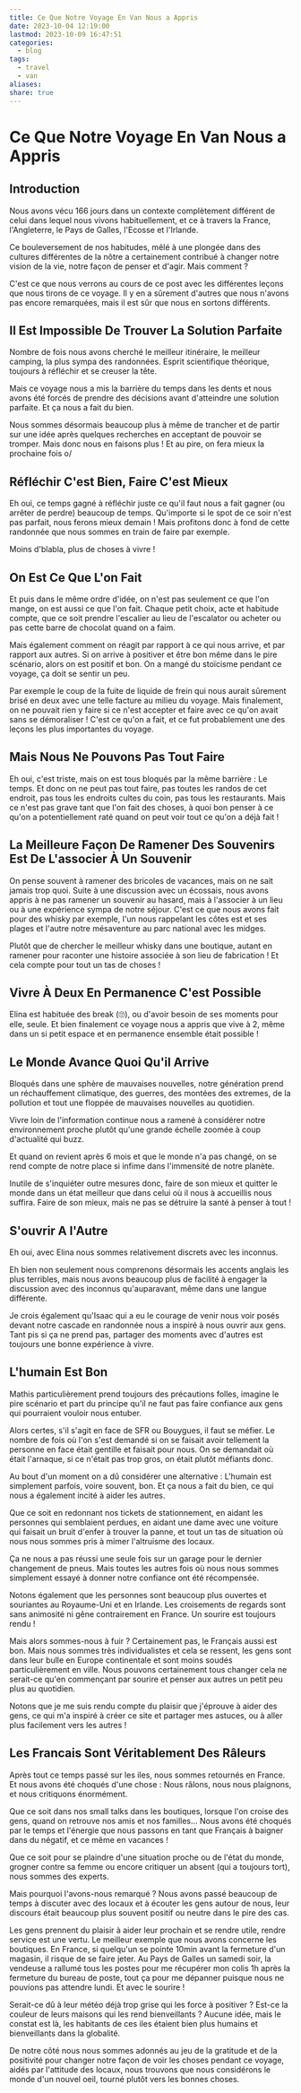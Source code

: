 ```yaml
---
title: Ce Que Notre Voyage En Van Nous a Appris
date: 2023-10-04 12:19:00
lastmod: 2023-10-09 16:47:51
categories:
  - blog
tags:
  - travel
  - van
aliases: 
share: true
---
```


# Ce Que Notre Voyage En Van Nous a Appris

## Introduction

Nous avons vécu 166 jours dans un contexte complètement différent de celui dans lequel nous vivons habituellement, et ce à travers la France, l'Angleterre, le Pays de Galles, l'Ecosse et l'Irlande.

Ce bouleversement de nos habitudes, mêlé à une plongée dans des cultures différentes de la nôtre a certainement contribué à changer notre vision de la vie, notre façon de penser et d'agir. Mais comment ?

C'est ce que nous verrons au cours de ce post avec les différentes leçons que nous tirons de ce voyage. Il y en a sûrement d'autres que nous n'avons pas encore remarquées, mais il est sûr que nous en sortons différents.

## Il Est Impossible De Trouver La Solution Parfaite

Nombre de fois nous avons cherché le meilleur itinéraire, le meilleur camping, la plus sympa des randonnées. Esprit scientifique théorique, toujours à réfléchir et se creuser la tête.

Mais ce voyage nous a mis la barrière du temps dans les dents et nous avons été forcés de prendre des décisions avant d'atteindre une solution parfaite. Et ça nous a fait du bien.

Nous sommes désormais beaucoup plus à même de trancher et de partir sur une idée après quelques recherches en acceptant de pouvoir se tromper. Mais donc nous en faisons plus ! Et au pire, on fera mieux la prochaine fois o/

## Réfléchir C'est Bien, Faire C'est Mieux

Eh oui, ce temps gagné à réfléchir juste ce qu'il faut nous a fait gagner (ou arrêter de perdre) beaucoup de temps. Qu'importe si le spot de ce soir n'est pas parfait, nous ferons mieux demain ! Mais profitons donc à fond de cette randonnée que nous sommes en train de faire par exemple.

Moins d'blabla, plus de choses à vivre !

## On Est Ce Que L'on Fait

Et puis dans le même ordre d'idée, on n'est pas seulement ce que l'on mange, on est aussi ce que l'on fait. Chaque petit choix, acte et habitude compte, que ce soit prendre l'escalier au lieu de l'escalator ou acheter ou pas cette barre de chocolat quand on a faim.

Mais également comment on réagit par rapport à ce qui nous arrive, et par rapport aux autres. Si on arrive à positiver et être bon même dans le pire scénario, alors on est positif et bon. On a mangé du stoïcisme pendant ce voyage, ça doit se sentir un peu.

Par exemple le coup de la fuite de liquide de frein qui nous aurait sûrement brisé en deux avec une telle facture au milieu du voyage. Mais finalement, on ne pouvait rien y faire si ce n'est accepter et faire avec ce qu'on avait sans se démoraliser ! C'est ce qu'on a fait, et ce fut probablement une des leçons les plus importantes du voyage.

## Mais Nous Ne Pouvons Pas Tout Faire

Eh oui, c'est triste, mais on est tous bloqués par la même barrière : Le temps. Et donc on ne peut pas tout faire, pas toutes les randos de cet endroit, pas tous les endroits cultes du coin, pas tous les restaurants. Mais ce n'est pas grave tant que l'on fait des choses, à quoi bon penser à ce qu'on a potentiellement raté quand on peut voir tout ce qu'on a déjà fait !

## La Meilleure Façon De Ramener Des Souvenirs Est De L'associer À Un Souvenir

On pense souvent à ramener des bricoles de vacances, mais on ne sait jamais trop quoi. Suite à une discussion avec un écossais, nous avons appris à ne pas ramener un souvenir au hasard, mais à l'associer à un lieu ou à une expérience sympa de notre séjour. C'est ce que nous avons fait pour des whisky par exemple, l'un nous rappelant les côtes est et ses plages et l'autre notre mésaventure au parc national avec les midges.

Plutôt que de chercher le meilleur whisky dans une boutique, autant en ramener pour raconter une histoire associée à son lieu de fabrication ! Et cela compte pour tout un tas de choses !

## Vivre À Deux En Permanence C'est Possible

Elina est habituée des break (🙄), ou d'avoir besoin de ses moments pour elle, seule. Et bien finalement ce voyage nous a appris que vive à 2, même dans un si petit espace et en permanence ensemble était possible !

## Le Monde Avance Quoi Qu'il Arrive

Bloqués dans une sphère de mauvaises nouvelles, notre génération prend un réchauffement climatique, des guerres, des montées des extremes, de la pollution et tout une floppée de mauvaises nouvelles au quotidien.

Vivre loin de l'information continue nous a ramené à considérer notre environnement proche plutôt qu'une grande échelle zoomée à coup d'actualité qui buzz.

Et quand on revient après 6 mois et que le monde n'a pas changé, on se rend compte de notre place si infime dans l'immensité de notre planète.

Inutile de s'inquiéter outre mesures donc, faire de son mieux et quitter le monde dans un état meilleur que dans celui où il nous à accueillis nous suffira. Faire de son mieux, mais ne pas se détruire la santé à penser à tout !

## S'ouvrir A l'Autre

Eh oui, avec Elina nous sommes relativement discrets avec les inconnus.

Eh bien non seulement nous comprenons désormais les accents anglais les plus terribles, mais nous avons beaucoup plus de facilité à engager la discussion avec des inconnus qu'auparavant, même dans une langue différente.

Je crois également qu'Isaac qui a eu le courage de venir nous voir posés devant notre cascade en randonnée nous a inspiré à nous ouvrir aux gens. Tant pis si ça ne prend pas, partager des moments avec d'autres est toujours une bonne expérience à vivre.

## L'humain Est Bon

Mathis particulièrement prend toujours des précautions folles, imagine le pire scénario et part du principe qu'il ne faut pas faire confiance aux gens qui pourraient vouloir nous entuber.

Alors certes, s'il s'agit en face de SFR ou Bouygues, il faut se méfier. Le nombre de fois où l'on s'est demandé si on se faisait avoir tellement la personne en face était gentille et faisait pour nous. On se demandait où était l'arnaque, si ce n'était pas trop gros, on était plutôt méfiants donc.

Au bout d'un moment on a dû considérer une alternative : L'humain est simplement parfois, voire souvent, bon. Et ça nous a fait du bien, ce qui nous a également incité à aider les autres.

Que ce soit en redonnant nos tickets de stationnement, en aidant les personnes qui semblaient perdues, en aidant une dame avec une voiture qui faisait un bruit d'enfer à trouver la panne, et tout un tas de situation où nous nous sommes pris à mimer l'altruisme des locaux.

Ça ne nous a pas réussi une seule fois sur un garage pour le dernier changement de pneus. Mais toutes les autres fois où nous nous sommes simplement essayé à donner notre confiance ont été récompensée.

Notons également que les personnes sont beaucoup plus ouvertes et souriantes au Royaume-Uni et en Irlande. Les croisements de regards sont sans animosité ni gêne contrairement en France. Un sourire est toujours rendu !

Mais alors sommes-nous à fuir ? Certainement pas, le Français aussi est bon. Mais nous sommes très individualistes et cela se ressent, les gens sont dans leur bulle en Europe continentale et sont moins soudés particulièrement en ville. Nous pouvons certainement tous changer cela ne serait-ce qu'en commençant par sourire et penser aux autres un petit peu plus au quotidien.

Notons que je me suis rendu compte du plaisir que j'éprouve à aider des gens, ce qui m'a inspiré à créer ce site et partager mes astuces, ou à aller plus facilement vers les autres !

## Les Francais Sont Véritablement Des Râleurs

Après tout ce temps passé sur les iles, nous sommes retournés en France. Et nous avons été choqués d'une chose : Nous râlons, nous nous plaignons, et nous critiquons énormément.

Que ce soit dans nos small talks dans les boutiques, lorsque l'on croise des gens, quand on retrouve nos amis et nos familles… Nous avons été choqués par le temps et l'énergie que nous passons en tant que Français à baigner dans du négatif, et ce même en vacances !

Que ce soit pour se plaindre d'une situation proche ou de l'état du monde, grogner contre sa femme ou encore critiquer un absent (qui a toujours tort), nous sommes des experts.

Mais pourquoi l'avons-nous remarqué ? Nous avons passé beaucoup de temps à discuter avec des locaux et à écouter les gens autour de nous, leur discours était beaucoup plus souvent positif ou neutre dans le pire des cas.

Les gens prennent du plaisir à aider leur prochain et se rendre utile, rendre service est une vertu. Le meilleur exemple que nous avons concerne les boutiques. En France, si quelqu'un se pointe 10min avant la fermeture d'un magasin, il risque de se faire jeter. Au Pays de Galles un samedi soir, la vendeuse a rallumé tous les postes pour me récupérer mon colis 1h après la fermeture du bureau de poste, tout ça pour me dépanner puisque nous ne pouvions pas attendre lundi. Et avec le sourire !

Serait-ce dû à leur météo déjà trop grise qui les force à positiver ? Est-ce la couleur de leurs maisons qui les rend bienveillants ? Aucune idée, mais le constat est là, les habitants de ces iles étaient bien plus humains et bienveillants dans la globalité.

De notre côté nous nous sommes adonnés au jeu de la gratitude et de la positivité pour changer notre façon de voir les choses pendant ce voyage, aidés par l'attitude des locaux, nous trouvons que nous considérons le monde d'un nouvel oeil, tourné plutôt vers les bonnes choses.
